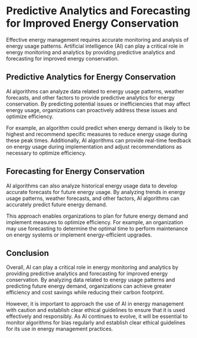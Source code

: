 Predictive Analytics and Forecasting for Improved Energy Conservation
====================================================================================================================================

Effective energy management requires accurate monitoring and analysis of energy usage patterns. Artificial intelligence (AI) can play a critical role in energy monitoring and analytics by providing predictive analytics and forecasting for improved energy conservation.

Predictive Analytics for Energy Conservation
--------------------------------------------

AI algorithms can analyze data related to energy usage patterns, weather forecasts, and other factors to provide predictive analytics for energy conservation. By predicting potential issues or inefficiencies that may affect energy usage, organizations can proactively address these issues and optimize efficiency.

For example, an algorithm could predict when energy demand is likely to be highest and recommend specific measures to reduce energy usage during these peak times. Additionally, AI algorithms can provide real-time feedback on energy usage during implementation and adjust recommendations as necessary to optimize efficiency.

Forecasting for Energy Conservation
-----------------------------------

AI algorithms can also analyze historical energy usage data to develop accurate forecasts for future energy usage. By analyzing trends in energy usage patterns, weather forecasts, and other factors, AI algorithms can accurately predict future energy demand.

This approach enables organizations to plan for future energy demand and implement measures to optimize efficiency. For example, an organization may use forecasting to determine the optimal time to perform maintenance on energy systems or implement energy-efficient upgrades.

Conclusion
----------

Overall, AI can play a critical role in energy monitoring and analytics by providing predictive analytics and forecasting for improved energy conservation. By analyzing data related to energy usage patterns and predicting future energy demand, organizations can achieve greater efficiency and cost savings while reducing their carbon footprint.

However, it is important to approach the use of AI in energy management with caution and establish clear ethical guidelines to ensure that it is used effectively and responsibly. As AI continues to evolve, it will be essential to monitor algorithms for bias regularly and establish clear ethical guidelines for its use in energy management practices.


